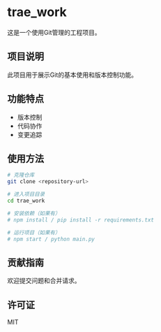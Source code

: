 # trae_work

这是一个使用Git管理的工程项目。

## 项目说明

此项目用于展示Git的基本使用和版本控制功能。

## 功能特点

- 版本控制
- 代码协作
- 变更追踪

## 使用方法

```bash
# 克隆仓库
git clone <repository-url>

# 进入项目目录
cd trae_work

# 安装依赖（如果有）
# npm install / pip install -r requirements.txt

# 运行项目（如果有）
# npm start / python main.py
```

## 贡献指南

欢迎提交问题和合并请求。

## 许可证

MIT